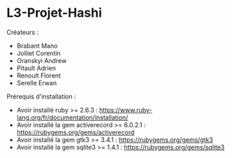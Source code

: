 # L3-Projet-Hashi

Créateurs :
 - Brabant Mano
 - Jolliet Corentin
 - Oranskyi Andrew
 - Pitault Adrien
 - Renoult Florent
 - Serelle Erwan
 
Prérequis d'installation :
 - Avoir installé ruby >= 2.6.3 : https://www.ruby-lang.org/fr/documentation/installation/
 - Avoir installé la gem activerecord >= 6.0.2.1 : https://rubygems.org/gems/activerecord
 - Avoir installé la gem gtk3 >= 3.4.1 : https://rubygems.org/gems/gtk3
 - Avoir installé la gem sqlite3 >= 1.4.1 : https://rubygems.org/gems/sqlite3
